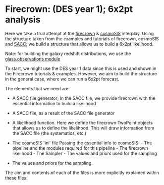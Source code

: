 # Firecrown: (DES year 1); 6x2pt analysis

Here we take a trial attempt at the [firecrown](https://firecrown.readthedocs.io/en/latest/_static/intro_article.html)
& [cosmoSIS](https://cosmosis.readthedocs.io/en/latest/index.html) interplay.
Using the structure taken from the examples and tutorials of firecrown, cosmoSIS and [SACC](https://sacc.readthedocs.io/en/latest/intro.html); 
we build a structure that allows us to build a 6x2pt likelihood.

Note: for building the galaxy redshift distributions, we use the [glass.observations module](https://glass.readthedocs.io/v2023.6/reference/observations.html#rd48878c677a1-1)

To start, we might use the DES year 1 data since this is used and shown in the Firecrown 
tutorials & examples. However, we aim to build the structure in the general case, where we 
can run a 6x2pt forecast.

The elements that we need are:
- A SACC file generator;
    In the SACC file, we provide firecrown with the essential information to build a likelihood
- A SACC file, as a result of the SACC file generator 
- A likelihood function.
    Here we define the firecrown TwoPoint objects that allows us to define the likelihood.
    This will draw information from the SACC file (the systematics, etc.)
- The cosmoSIS 'ini' file
    Passing the essential info to cosmoSIS:
        - The pipeline and the modules required for this pipeline
        - The firecrown likelihood
        - The Sampler
        - The values and priors used for the sampling 

- The values and priors for the sampling.

The aim and contents of each of the files is more explicitly explained within these files.